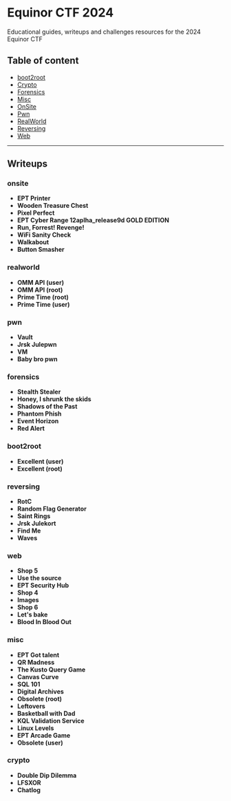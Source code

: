 
# Equinor CTF 2024
Educational guides, writeups and challenges resources for the 2024 Equinor CTF


## Table of content

- [boot2root](#boot2root)
- [Crypto](#crypto)
- [Forensics](#forensics)
- [Misc](#misc)
- [OnSite](#onsite)
- [Pwn](#pwn)
- [RealWorld](#realworld)
- [Reversing](#reversing)
- [Web](#web)

---

## Writeups

### onsite
 - **EPT Printer**
 - **Wooden Treasure Chest**
 - **Pixel Perfect**
 - **EPT Cyber Range 12aplha_release9d GOLD EDITION**
 - **Run, Forrest! Revenge!**
 - **WiFi Sanity Check**
 - **Walkabout**
 - **Button Smasher**
### realworld
 - **OMM API (user)**
 - **OMM API (root)**
 - **Prime Time (root)**
 - **Prime Time (user)**
### pwn
 - **Vault**
 - **Jrsk Julepwn**
 - **VM**
 - **Baby bro pwn**
### forensics
 - **Stealth Stealer**
 - **Honey, I shrunk the skids**
 - **Shadows of the Past**
 - **Phantom Phish**
 - **Event Horizon**
 - **Red Alert**
### boot2root
 - **Excellent (user)**
 - **Excellent (root)**
### reversing
 - **RotC**
 - **Random Flag Generator**
 - **Saint Rings**
 - **Jrsk Julekort**
 - **Find Me**
 - **Waves**
### web
 - **Shop 5**
 - **Use the source**
 - **EPT Security Hub**
 - **Shop 4**
 - **Images**
 - **Shop 6**
 - **Let's bake**
 - **Blood In Blood Out**
### misc
 - **EPT Got talent**
 - **QR Madness**
 - **The Kusto Query Game**
 - **Canvas Curve**
 - **SQL 101**
 - **Digital Archives**
 - **Obsolete (root)**
 - **Leftovers**
 - **Basketball with Dad**
 - **KQL Validation Service**
 - **Linux Levels**
 - **EPT Arcade Game**
 - **Obsolete (user)**
### crypto
 - **Double Dip Dilemma**
 - **LFSXOR**
 - **Chatlog**

